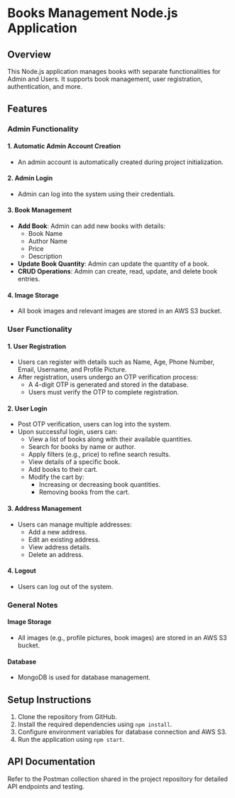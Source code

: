 # Books Management Node.js Application

## Overview

This Node.js application manages books with separate functionalities for Admin and Users. It supports book management, user registration, authentication, and more.

## Features

### Admin Functionality

#### 1. Automatic Admin Account Creation

- An admin account is automatically created during project initialization.

#### 2. Admin Login

- Admin can log into the system using their credentials.

#### 3. Book Management

- **Add Book**: Admin can add new books with details:
  - Book Name
  - Author Name
  - Price
  - Description
- **Update Book Quantity**: Admin can update the quantity of a book.
- **CRUD Operations**: Admin can create, read, update, and delete book entries.

#### 4. Image Storage

- All book images and relevant images are stored in an AWS S3 bucket.

### User Functionality

#### 1. User Registration

- Users can register with details such as Name, Age, Phone Number, Email, Username, and Profile Picture.
- After registration, users undergo an OTP verification process:
  - A 4-digit OTP is generated and stored in the database.
  - Users must verify the OTP to complete registration.

#### 2. User Login

- Post OTP verification, users can log into the system.
- Upon successful login, users can:
  - View a list of books along with their available quantities.
  - Search for books by name or author.
  - Apply filters (e.g., price) to refine search results.
  - View details of a specific book.
  - Add books to their cart.
  - Modify the cart by:
    - Increasing or decreasing book quantities.
    - Removing books from the cart.

#### 3. Address Management

- Users can manage multiple addresses:
  - Add a new address.
  - Edit an existing address.
  - View address details.
  - Delete an address.

#### 4. Logout

- Users can log out of the system.

### General Notes

#### Image Storage

- All images (e.g., profile pictures, book images) are stored in an AWS S3 bucket.

#### Database

- MongoDB is used for database management.

## Setup Instructions

1. Clone the repository from GitHub.
2. Install the required dependencies using `npm install`.
3. Configure environment variables for database connection and AWS S3.
4. Run the application using `npm start`.

## API Documentation

Refer to the Postman collection shared in the project repository for detailed API endpoints and testing.

